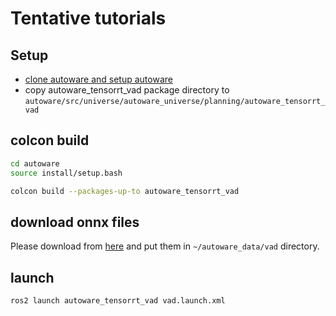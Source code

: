# Tentative tutorials

## Setup

- [clone autoware and setup autoware](https://autowarefoundation.github.io/autoware-documentation/main/installation/autoware/source-installation/)
- copy autoware_tensorrt_vad package directory to `autoware/src/universe/autoware_universe/planning/autoware_tensorrt_vad`

## colcon build

```sh
cd autoware
source install/setup.bash
```

```sh
colcon build --packages-up-to autoware_tensorrt_vad
```

## download onnx files

Please download from [here](https://drive.google.com/drive/folders/1XemZvMOfHcp0BYssCGLhy4f62v4p0Q7X?usp=drive_link) and put them in `~/autoware_data/vad` directory.

## launch

```sh
ros2 launch autoware_tensorrt_vad vad.launch.xml
```
